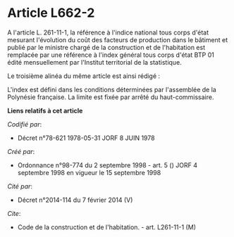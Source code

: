 # Article L662-2

A l'article L. 261-11-1, la référence à l'indice national tous corps d'état mesurant l'évolution du coût des facteurs de
production dans le bâtiment et publié par le ministre chargé de la construction et de l'habitation est remplacée par une
référence à l'index général tous corps d'état BTP 01 édité mensuellement par l'Institut territorial de la statistique.

Le troisième alinéa du même article est ainsi rédigé :

L'index est défini dans les conditions déterminées par l'assemblée de la Polynésie française. La limite est fixée par arrêté
du haut-commissaire.

**Liens relatifs à cet article**

_Codifié par_:

  - Décret n°78-621 1978-05-31 JORF 8 JUIN 1978

_Créé par_:

  - Ordonnance n°98-774 du 2 septembre 1998 - art. 5 () JORF 4 septembre 1998 en vigueur le 15 septembre 1998

_Cité par_:

  - Décret n°2014-114 du 7 février 2014 (V)

_Cite_:

  - Code de la construction et de l'habitation. - art. L261-11-1 (M)
